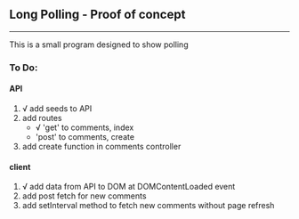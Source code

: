 ## Long Polling - Proof of concept

---
This is a small program designed to show polling

### To Do:
#### API
1. √ add seeds to API
2. add routes
    - √ 'get' to comments, index
    - 'post' to comments, create
3. add create function in comments controller

#### client 
1. √ add data from API to DOM at DOMContentLoaded event
2. add post fetch for new comments
3. add setInterval method to fetch new comments without page refresh